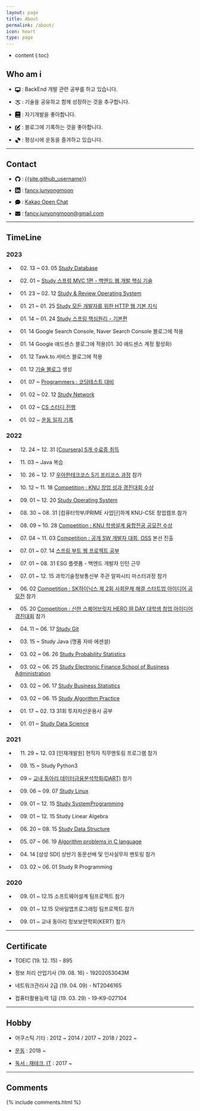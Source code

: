 ```yaml
---
layout: page
title: About
permalink: /about/
icon: heart
type: page
---
```


* content
{:toc}

## Who am i

* <img src="/assets/img/logo/desktop.png" style="max-width: 3%; vertical-align: text-bottom;"> : BackEnd 개발 관련 공부를 하고 있습니다.

* <img src="/assets/img/logo/handshake.png" style="max-width: 3%; vertical-align: text-bottom;"> : 기술을 공유하고 함께 성장하는 것을 추구합니다.

* <img src="/assets/img/logo/book.png" style="max-width: 3%; vertical-align: text-bottom;"> : 자기개발을 좋아합니다.

* <img src="/assets/img/logo/edit.png" style="max-width: 3%; vertical-align: text-bottom;"> : 블로그에 기록하는 것을 좋아합니다.

* <img src="/assets/img/logo/gym.png" style="max-width: 3%; vertical-align: text-bottom;"> : 평상시에 운동을 즐겨하고 있습니다.

---

## Contact

* <img src="/assets/img/logo/github.png" style="max-width: 3%; vertical-align: text-bottom;"> :  [{{site.github_username}}](https://github.com/{{site.github_username}})

* <img src="/assets/img/logo/linkedin.png" style="max-width: 3%; vertical-align: text-bottom;"> : [fancy.junyongmoon](https://www.linkedin.com/in/junyong-moon-479385264/)

* <img src="/assets/img/logo/kakaotalk.png" style="max-width: 3%; vertical-align: text-bottom;"> : [Kakao Open Chat](https://open.kakao.com/o/swXZ9B2e)

* <img src="/assets/img/logo/email.png" style="max-width: 3%; vertical-align: text-bottom;"> : fancy.junyongmoon@gmail.com


---

## TimeLine

### 2023

* 　02. 13 ~ 03. 05 [Study Database](https://fancy96.github.io/category/#Database)

* 　02. 01 ~ [Study 스프링 MVC 1편 - 백엔드 웹 개발 핵심 기술](https://fancy96.github.io/category/#Spring)

* 　01. 23 ~ 02. 12 [Study & Review Operating System](https://fancy96.github.io/category/#OS)

* 　01. 21 ~ 01. 25 [Study 모든 개발자를 위한 HTTP 웹 기본 지식](https://fancy96.github.io/category/#HTTP)

* 　01. 14 ~ 01. 24 [Study 스프링 핵심원리 - 기본편](https://fancy96.github.io/category/#Spring)

* 　01. 14  Google Search Console, Naver Search Console 블로그에 적용

* 　01. 14  Google 애드센스 블로그에 적용(01. 30 애드센스 계정 활성화)

* 　01. 12  Tawk.to 서비스 블로그에 적용

* 　01. 12 [기술 블로그](https://github.com/Fancy96/fancy96.github.io) 생성

* 　01. 07 ~ [Programmers : 코딩테스트 대비](https://fancy96.github.io/category/#Algorithm)

* 　01. 02 ~ 02. 12 [Study Network](https://fancy96.github.io/category/#Network)

* 　01. 02 ~ [CS 스터디 진행](https://github.com/Fancy96/2023-CS-Study)

* 　01. 02 ~ [운동 일지 기록](https://fancy96.github.io/Workout/)

### 2022

* 　12. 24 ~ 12. 31 [[Coursera] 5개 수료증 취득](https://fancy96.github.io/Coursera-Certificates/)

* 　11. 03 ~ Java 복습

* 　10. 26 ~ 12. 17 [우아한테크코스 5기 프리코스 과정](https://github.com/Fancy96/fancy96-woowacourse) 참가

* 　10. 12 ~ 11. 18 [Competition : KNU 창업 성과 경진대회 수상](https://computer.knu.ac.kr/bbs/board.php?bo_table=sub5_1&wr_id=26769)

* 　09. 01 ~ 12. 20 [Study Operating System](https://fancy96.github.io/category/#OS)

* 　08. 30 ~ 08. 31 [컴퓨터학부/PRIME 사업단]하계 KNU-CSE 창업캠프 참가

* 　08. 09 ~ 10. 28 [Competition : KNU 학생설계 융합전공 공모전 수상](https://knu.ac.kr/wbbs/wbbs/bbs/btin/viewBtin.action?bbs_cde=11&btin.bbs_cde=11&btin.doc_no=1326876&btin.appl_no=000000&btin.page=1&btin.search_type=&btin.search_text=&popupDeco=false&btin.note_div=row&menu_idx=73)

* 　07. 04 ~ 11. 03 [Competition : 공개 SW 개발자 대회, OSS](https://www.oss.kr/dev_competition) 본선 진출

* 　07. 01 ~ 07. 14 [스프링 부트 웹 프로젝트 공부](https://github.com/Fancy96/Spring-Boot-Web-Project)

* 　07. 01 ~ 08. 31 ESG 플랫폼 - 백엔드 개발자 인턴 근무

* 　07. 01 ~ 12. 15 과학기술정보통신부 주관 알파시티 마스터과정 참가

* 　06. 02 [Competition : SK하이닉스 제 2회 사회문제 해결 스타트업 아이디어 공모전](https://news.skhynix.co.kr/post/2nd-solving-social-problems-exhibition-contest) 참가

* 　05. 20 [Competition : 신한 스퀘어브릿지 HERO IR DAY 대학생 창업 아이디어 경진대회](https://sehub.net/archives/2076603) 참가

* 　04. 11 ~ 06. 17 [Study Git](https://fancy96.github.io/category/#Git)

* 　03. 15 ~ Study Java (명품 자바 에센셜)

* 　03. 02 ~ 06. 26 [Study Probability Statistics](https://fancy96.github.io/PS-Introduction/)

* 　03. 02 ~ 06. 25 [Study Electronic Finance School of Business Administration](https://fancy96.github.io/EF-Introduction/)

* 　03. 02 ~ 06. 17 [Study Business Statistics](https://fancy96.github.io/BS-Introduction/)

* 　03. 02 ~ 06. 15 [Study Algorithm Practice](https://github.com/Fancy96/KNU/tree/main/algorithm)

* 　01. 17 ~ 02. 13 31회 투자자산운용사 공부

* 　01. 01 ~ [Study Data Science](https://datascienceschool.net/intro.html)


### 2021

* 　11. 29 ~ 12. 03 [인재개발원] 현직자 직무멘토링 프로그램 참가

* 　09. 15 ~ Study Python3 

* 　09 ~ [교내 동아리 데이터금융분석학회(DART)](https://www.knudart.com/) 참가

* 　09. 06 ~ 09. 07 [Study Linux](https://fancy96.github.io/SP-Linux/)

* 　09. 01 ~ 12. 15 [Study SystemProgramming](https://github.com/Fancy96/KNU/tree/main/systemProgramming)

* 　09. 01 ~ 12. 15 Study Linear Algebra

* 　06. 20 ~ 08. 15 [Study Data Structure](https://github.com/Fancy96/KNU/tree/main/dataStructure)

* 　05. 07 ~ 06. 19 [Algorithm problems in C language](https://github.com/Fancy96/KNU/tree/main/c)

* 　04. 14 [삼성 SDI] 상반기 동문선배 및 인사실무자 멘토링 참가

* 　03. 02 ~ 06. 01 Study R Programming


### 2020

* 　09. 01 ~ 12.15 소프트웨어설계 팀프로젝트 참가

* 　09. 01 ~ 12.15 모바일앱프로그래밍 팀프로젝트 참가 

* 　09. 01 ~ 교내 동아리 정보보안학회(KERT) 참가

---

## Certificate

*   TOEIC (19. 12. 15) - 895

*   정보 처리 산업기사 (19. 08. 16) - 19202053043M

*   네트워크관리사 2급 (19. 04. 09) - NT2046165

*   컴퓨터활용능력 1급 (19. 03. 29) - 19-K9-027104

---

## Hobby

*   어쿠스틱 기타 : 2012 ~ 2014 / 2017 ~ 2018 / 2022 ~

*   [운동](https://fancy96.github.io/category/#Workout) : 2018 ~

*   [독서 : 재테크, IT](https://fancy96.github.io/category/#Book) : 2017 ~

---

## Comments

{% include comments.html %}
